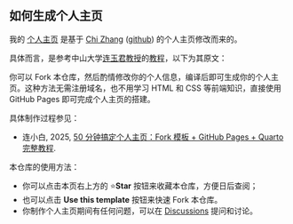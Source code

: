 
## 如何生成个人主页

我的 [个人主页](https://sehighs.github.io/) 是基于 [Chi Zhang](https://chizapoth.github.io/) ([github](https://github.com/chizapoth/chizapoth.github.io)) 的个人主页修改而来的。 

具体而言，是参考中山大学[连玉君教授](https://lianxhcn.github.io/)的[教程](https://www.lianxh.cn/details/1644.html)，以下为其原文：

你可以 Fork 本仓库，然后酌情修改你的个人信息，编译后即可生成你的个人主页。这种方法无需注册域名，也不用学习 HTML 和 CSS 等前端知识，直接使用 GitHub Pages 即可完成个人主页的搭建。

具体制作过程参见：

- 连小白, 2025, [50 分钟搞定个人主页：Fork 模板 + GitHub Pages + Quarto 完整教程](https://www.lianxh.cn/details/1644.html).

本仓库的使用方法：

- 你可以点击本页右上方的 ⭐**Star** 按钮来收藏本仓库，方便日后查阅；
- 也可以点击 **Use this template** 按钮来快速 Fork 本仓库。
- 你制作个人主页期间有任何问题，可以在 [Discussions](https://github.com/lianyujun/lianyujun.github.io/discussions) 提问和讨论。
